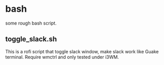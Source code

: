 # bash
some rough bash script.

## toggle_slack.sh
This is a rofi script that toggle slack window, make slack work like Guake terminal.
Require wmctrl and only tested under i3WM.
